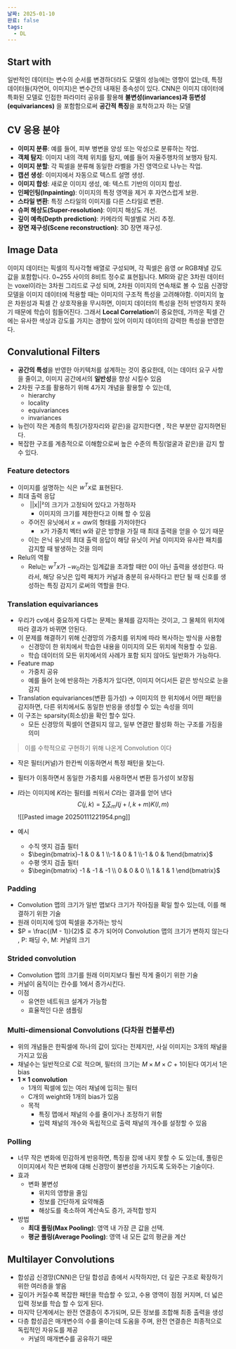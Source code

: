 ```yaml
---
날짜: 2025-01-10
완료: false
tags:
  - DL
---
```

## Start with
일반적인 데이터는 변수의 순서를 변경하더라도 모델의 성능에는 영향이 없는데, 특정 데이터들(자연어, 이미지)은 변수간의 내재된 종속성이 있다. 
CNN은 이미지 데이터에 특화된 모델로 인접한 파라미터 공유를 활용해 **불변성(invariances)과 등변성(equivariances)** 을 포함함으로써 **공간적 특징**을 포착하고자 하는 모델 


## CV 응용 분야
- **이미지 분류**: 예를 들어, 피부 병변을 양성 또는 악성으로 분류하는 작업.
- **객체 탐지**: 이미지 내의 객체 위치를 탐지, 예를 들어 자율주행차의 보행자 탐지.
- **이미지 분할**: 각 픽셀을 분류해 동일한 라벨을 가진 영역으로 나누는 작업.
- **캡션 생성**: 이미지에서 자동으로 텍스트 설명 생성.
- **이미지 합성**: 새로운 이미지 생성, 예: 텍스트 기반의 이미지 합성.
- **인페인팅(Inpainting)**: 이미지의 특정 영역을 제거 후 자연스럽게 보완.
- **스타일 변환**: 특정 스타일의 이미지를 다른 스타일로 변환.
- **슈퍼 해상도(Super-resolution)**: 이미지 해상도 개선.
- **깊이 예측(Depth prediction)**: 카메라의 픽셀별로 거리 추정.
- **장면 재구성(Scene reconstruction)**: 3D 장면 재구성.

## Image Data 
이미지 데이터는 픽셀의 직사각형 배열로 구성되며, 각 픽셀은 음영 or RGB채녈 강도 값을 포함합니다. 0~255 사이의 8비트 정수로 표현됩니다.
MRI와 같은 3차원 데이터는 voxel이라는 3차원 그리드로 구성 되며, 2차원 이미지의 연속채로 볼 수 있음
신경망 모델을 이미지 데이터에 적용할 때는 이미지의 구조적 특성을 고려해야함. 이미지의 높은 차원성과 픽셀 간 상호작용을 무시하면, 이미지 데이터의 특성을 전허 반영하지 못하기 때문에 학습이 힘들어진다. 그래서 **Local Correlation**이 중요한데, 가까운 픽셀 간에는 유사한 색상과 강도를 가지는 경향이 있어 이미지 데이터의 강력한 특성을 반영한다.


## Convalutional Filters
- **공간의 특성**을 반영한 아키텍처를 설계하는 것이 중요한데, 이는 데이터 요구 사항을 줄이고, 이미지 공간에서의 **일반성**을 향상 시킬수 있음
- 2차원 구조를 활용하기 위해 4가지 개념을 활용할 수 있는데,
	- hierarchy
	- locality
	- equivariances
	- invariances
- 뉴런이 작은 계층의 특징(가장자리와 같은)을 감지한다면 , 작은 부분만 감지하면된다.
- 복잡한 구조를 계층적으로 이해함으로써 높은 수준의 특징(얼굴과 같은)을 감지 할 수 있다. 

### Feature detectors
- 이미지를 설명하는 식은 $w^{T}x$로 표현된다.
- 최대 출력 응답
	-  ||x||²의 크기가 고정되어 있다고 가정하자
		- 이미지의 크기를 제한한다고 이해 할 수 있음
	- 주어진 유닛에서 $x=\alpha w$의 형태를 가저야한다
		-  x가 가중치 벡터 w와 같은 방향을 가질 때 최대 출력을 얻을 수 있기 때문
	- 이는 은닉 유닛의 최대 출력 응답이 해당 유닛이 커널 이미지와 유사한 패치를 감지할 때 발생하는 것을 의미
- Relu의 역활
	- Relu는  $w^{T}x$가 $-w_{0}$라는 임계값을 초과할 때만 0이 아닌 출력을 생성한다. 따라서, 해당 유닛은 입력 패치가 커널과 충분히 유사하다고 판단 될 때 신호를 생성하는 특징 감지기 로써의 역할을 한다.

### Translation equivariances
- 우리가 cv에서 중요하게 다루는 문제는 물체를 감지하는 것이고, 그 물체의 위치에 따라 결과가 바뀌면 안된다.
- 이 문제를 해결하기 위해 신경망의 가중치를 위치에 따라 복사하는 방식을 사용함
	- 신경망이 한 위치에서 학습한 내용을 이미지의 모든 위치에 적용할 수 있음.
	- 학습 데이터의 모든 위치에서의 사례가 포함 되지 않아도 일반화가 가능하다.
- Feature map
	- 가중치 공유
	- 예를 들어 눈에 반응하는 가중치가 있다면, 이미지 어디서든 같은 방식으로 눈을 감지
- Translation equivariances(변환 등가성) -> 이미지의 한 위치에서 어떤 패턴을 감지하면, 다른 위치에서도 동일한 반응을 생성할 수 있는 속성을 의미
- 이 구조는 sparsity(희소성)을 확인 할수 있다.
	- 모든 신경망의 픽셀이 연결되지 않고, 일부 연결만 활성화 하는 구조를 가짐을 의미

>이를 수학적으로 구현하기 위해 나온게 Convolution 이다

- 작은 필터(커널)가 한칸씩 이동하면서 특정 패턴을 찾는다.
- 필터가 이동하면서 동일한 가중치를 사용하면서 변환 등가성이 보장됨
- $I$라는 이미지에 $K$라는 필터를 씌워서 $C$라는 결과를 얻어 낸다
$$C(j,k)=\sum_{l}\sum_{m}I(j+l,k+m)K(l,m)$$
![[Pasted image 20250111221954.png]]

- 예시
	- 수직 엣지 검출 필터
	- $\begin{bmatrix}-1 & 0 & 1 \\-1 & 0 & 1 \\-1 & 0 & 1\end{bmatrix}$
	- 수평 엣지 검출 필터
	- $\begin{bmatrix} -1 & -1 & -1 \\ 0 & 0 & 0 \\ 1 & 1 & 1 \end{bmatrix}$ 
### Padding
- Convolution 맵의 크기가 일반 맵보다 크기가 작아짐을 확일 할수 있는데, 이를 해결하기 위한 기술
- 원래 이미지에 잉여 픽셀을 추가하는 방식 
- $P = \frac{(M - 1)}{2}$ 로 추가 되어야 Convolution 맵의 크기가 변하지 않는다 , P: 패딩 수, M: 커널의 크기 

### Strided convolution
- Convolution 맵의 크기를 원래 이미지보다 훨씬 작게 줄이기 위한 기술
- 커널이 움직이는 칸수를 1에서 증가시킨다.
- 이점
	- 유연한 네트워크 설계가 가능함
	- 효율적인 다운 샘플링

### Multi-dimensional Convolutions (다차원 컨볼루션)
- 위의 개념들은 한픽셀에 하나의 값이 있다는 전제지만, 사실 이미지는 3개의 채널을 가지고 있음
- 채널수는 일반적으로 $C$로 적으며, 필터의 크기는 $M \times M \times C$ + 1이된다 여기서 1은 bias
- **$1 \times 1$ convolution**
	- 1개의 픽셀에 있는 여러 채널에 입히는 필터
	- C개의 weight와 1개의 bias가 있음
	- 목적
		- 특징 맵에서 채널의 수를 줄이거나 조정하기 위함
		- 입력 채널의 개수와 독립적으로 출력 채널의 개수를 설정할 수 있음

### Polling
- 너무 작은 변화에 민감하게 반응하면, 특징을 잡에 내지 못할 수 도 있는데, 풀링은 이미지에서 작은 변화에 대해 신경망이 불변성을 가지도록 도와주는 기술이다.
- 효과
	- 변화 불변성
		- 위치의 영향을 줄임
		- 정보를 간단하게 요약해줌
		- 해상도를 축소하여 계산속도 증가, 과적합 방지
- 방법
	- **최대 풀링(Max Pooling)**: 영역 내 가장 큰 값을 선택.
	- **평균 풀링(Average Pooling)**: 영역 내 모든 값의 평균을 계산

## Multilayer Convolutions
- 합성곱 신경망(CNN)은 단일 합성곱 층에서 시작하지만, 더 깊은 구조로 확장하기 위한 여러층을 쌓음
- 깊이가 커질수록 복잡한 패턴을 학습할 수 있고, 수용 영역이 점점 커지며, 더 넓은 입력 정보를 학습 할 수 있게 된다.
- 마지막 단계에서는 완전 연결층이 추가되며, 모든 정보를 조합해 최종 출력을 생성
- 다층 합성곱은 매개변수의 수를 줄이는데 도움을 주며, 완전 연결층은 최종적으로 독립적인 자유도를 제공
	- 커널의 매개변수를 공유하기 때문